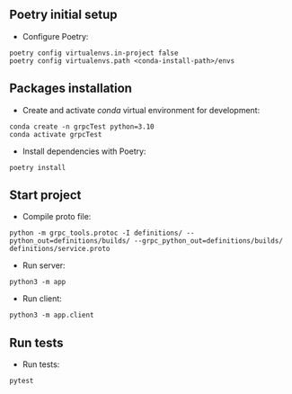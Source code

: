 ## Poetry initial setup
- Configure Poetry:

```shell
poetry config virtualenvs.in-project false
poetry config virtualenvs.path <conda-install-path>/envs
```

## Packages installation
- Create and activate *conda* virtual environment for development:

```shell
conda create -n grpcTest python=3.10
conda activate grpcTest
```

- Install dependencies with Poetry:

```shell
poetry install
```

## Start project
- Compile proto file:

```shell
python -m grpc_tools.protoc -I definitions/ --python_out=definitions/builds/ --grpc_python_out=definitions/builds/ definitions/service.proto
```

- Run server:

```shell
python3 -m app
```

- Run client:

```shell
python3 -m app.client
```

## Run tests
- Run tests:

```shell
pytest
```
